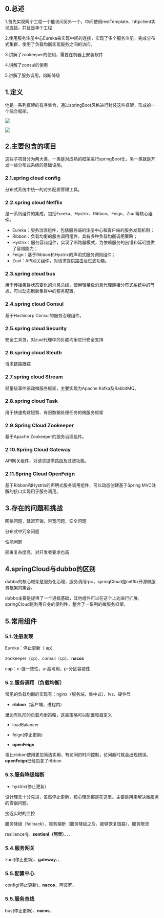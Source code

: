 ## 0.总述

1.首先实现两个工程一个能访问另外一个，中间使用restTemplate、httpclient实现连接，并且是单个工程

2.使用服务注册中心Eureka来实现中间的连接，实现了多个服务注册，完成分布式集群，使用了负载均衡实现服务之间的访问。

3.讲解了zookeeper的使用，需要在机器上安装软件

4.讲解了consul的使用

5.讲解了服务调用，熔断降级

## 1.定义

他是一系列框架的有序集合，通过springBoot风格进行封装这些框架，形成的一个综合框架。

![](D:\20-workspace\myRpository\image\微服务框架图-注解.png)

![](D:\20-workspace\myRpository\image\微服务框架图-子项目.png)

## 2.主要包含的项目

这些子项目分为两大类，一类是对成熟的框架进行springBoot化，另一类就是开发一些分布式系统的基础设施。

### 2.1.spring cloud config

分布式系统中统一的对外配置管理工具。

### 2.2.spring cloud Netflix

是一系列组件的集成，包括Eureka、Hystrix、Ribbon、Feign、Zuul等核心组件。

- Eureka：服务治理组件，包括服务端的注册中心和客户端的服务发现机制；
- Ribbon：负载均衡的服务调用组件，具有多种负载均衡调用策略；
- Hystrix：服务容错组件，实现了断路器模式，为依赖服务的出错和延迟提供了容错能力；
- Feign：基于Ribbon和Hystrix的声明式服务调用组件；
- Zuul：API网关组件，对请求提供路由及过滤功能。

### 2.3.spring cloud bus

用于传播集群状态变化的消息总线，使用轻量级消息代理连接分布式系统中的节点，可以动态刷新集群中的服务配置。

### 2.4.spring cloud Consul

基于Hashicorp Consul的服务治理组件。

### 2.5.spring cloud Security

安全工具包，对zuul代理中的负载均衡进行安全支持

### 2.6.spring cloud Sleuth

请求链路跟踪

### 2.7.spring cloud Stream

轻量级事件驱动微服务框架，主要实现为Apache Kafka及RabbitMQ。

### 2.8.spring cloud Task

用于快速构建短暂、有限数据处理任务的微服务框架

### 2.9.Spring Cloud Zookeeper

基于Apache Zookeeper的服务治理组件。

### 2.10.Spring Cloud Gateway

API网关组件，对请求提供路由及过滤功能。

### 2.11.Spring Cloud OpenFeign

基于Ribbon和Hystrix的声明式服务调用组件，可以动态创建基于Spring MVC注解的接口实现用于服务调用。

## 3.存在的问题和挑战

网络问题，延迟开销，带宽问题，安全问题

分布式中冗余问题

性能问题

部署复杂度高，对开发者要求也高

## 4.springCloud与dubbo的区别

dubbo的核心框架是服务化治理，服务调用rpc，springCloud是netflix开源微服务框架的集合。

dubbo主要是提供了一个通信基础，其他组件可以在这个上边进行扩展，springCloud是利用自身的便利性，整合了一系列的微服务框架。

## 5.常用组件

### 5.1.注册发现

Eureka：停止更新（ ap）

zookeeper（cp）、consul（cp）、**nacos**

cap：c-强一致性，a-高可用，p-分区容错性

### 5.2.服务调用（负载均衡）

常见的负载均衡的实现有：nginx（服务端，集中式）、lvs、硬件f5

- **ribbon**（客户端，进程内）

里边有队形的负载均衡策略，这些策略可以配置和自定义

- loadBalancer

- feign(停止更新)
- **openFeign**

相比ribbon使用更加简洁实用，有访问的时间控制，访问超时就会出现错误。**openFeign**已经包含了ribbon

### 5.3.服务降级熔断

- hystrix(停止更新) 

设计理念十分先进，虽然停止更新，核心理念都是在这里。主要是用来解决微服务的雪崩问题。

接近实时的监控

服务降级（fallback）、服务熔断（服务降级之后，能够恢复链路）、服务限流

resilience4j、**sentienl（阿里）**、、、

### 5.4.服务网关

zuul(停止更新)、**gateway**、、

### 5.5.配置中心

config(停止更新)、**nacos**、阿波罗、

### 5.5.服务总线

bus(停止更新)、**nacos**、



